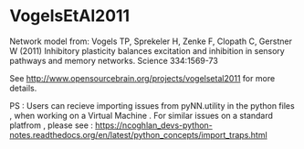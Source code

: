 VogelsEtAl2011
==============

Network model from: Vogels TP, Sprekeler H, Zenke F, Clopath C, Gerstner W (2011) Inhibitory plasticity 
balances excitation and inhibition in sensory pathways and memory networks. Science 334:1569-73

See http://www.opensourcebrain.org/projects/vogelsetal2011 for more details.

PS : Users can recieve importing issues from pyNN.utility in the python files , when working on a Virtual Machine . For similar issues on a standard platfrom , please see : https://ncoghlan_devs-python-notes.readthedocs.org/en/latest/python_concepts/import_traps.html  
